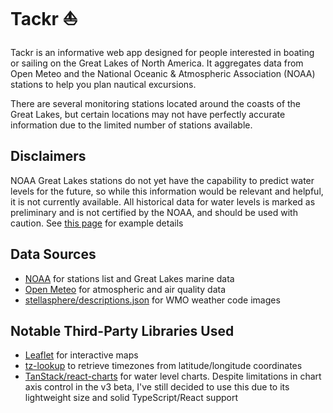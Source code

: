 # Tackr ⛵

Tackr is an informative web app designed for people interested in boating or sailing on the Great Lakes of North America. It aggregates data from Open Meteo and the National Oceanic & Atmospheric Association (NOAA) stations to help you plan nautical excursions.

There are several monitoring stations located around the coasts of the Great Lakes, but certain locations may not have perfectly accurate information due to the limited number of stations available.

## Disclaimers

NOAA Great Lakes stations do not yet have the capability to predict water levels for the future, so while this information would be relevant and helpful, it is not currently available. All historical data for water levels is marked as preliminary and is not certified by the NOAA, and should be used with caution. See [this page](https://tidesandcurrents.noaa.gov/waterlevels.html?id=9087031) for example details

## Data Sources

-   [NOAA](https://tidesandcurrents.noaa.gov/web_services_info.html) for stations list and Great Lakes marine data
-   [Open Meteo](https://open-meteo.com/) for atmospheric and air quality data
-   [stellasphere/descriptions.json](https://gist.github.com/stellasphere/9490c195ed2b53c707087c8c2db4ec0c) for WMO weather code images

## Notable Third-Party Libraries Used

-   [Leaflet](https://leafletjs.com/) for interactive maps
-   [tz-lookup](https://www.npmjs.com/package/tz-lookup) to retrieve timezones from latitude/longitude coordinates
-   [TanStack/react-charts](https://github.com/TanStack/react-chartshttps://github.com/TanStack/react-charts) for water level charts. Despite limitations in chart axis control in the v3 beta, I've still decided to use this due to its lightweight size and solid TypeScript/React support
